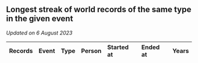 ## Longest streak of world records of the same type in the given event

*Updated on  6 August 2023*

| Records | Event | Type | Person | Started at | Ended at | Years |
| ---: | :--- | :--- | :--- | :--- | :--- | ---: |
